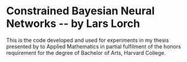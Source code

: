 # Constrained Bayesian Neural Networks -- by Lars Lorch

This is the code developed and used for experiments in my thesis presented by to
Applied Mathematics in partial fulfilment of the honors requirement for the degree of
Bachelor of Arts, Harvard College.

